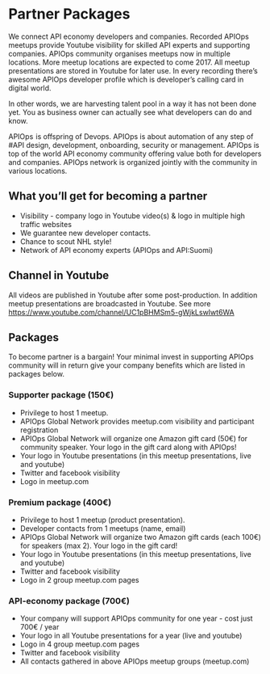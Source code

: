 # Partner Packages

We connect API economy developers and companies. Recorded APIOps meetups provide Youtube visibility for skilled API experts and supporting companies. APIOps community organises meetups now in multiple locations. More meetup locations are expected to come 2017. All meetup presentations are stored in Youtube for later use. In every recording there’s awesome APIOps developer profile which is developer’s calling card in digital world.

In other words, we are harvesting talent pool in a way it has not been done yet. You as business owner can actually see what developers can do and know.

APIOps  is offspring of Devops. APIOps is about automation of any step of #API design, development, onboarding, security or management. APIOps is top of the world API economy community offering value both for developers and companies. APIOps network is organized jointly with the community in various locations. 



## What you’ll get for becoming a partner

* Visibility - company logo in Youtube video(s) & logo in multiple high traffic websites
* We guarantee new developer contacts. 
* Chance to scout NHL style!  
* Network of API economy experts (APIOps and API:Suomi)

## Channel in Youtube

All videos are published in Youtube after some post-production. In addition meetup presentations are broadcasted in Youtube. See more https://www.youtube.com/channel/UC1pBHMSm5-gWjkLswIwt6WA 



## Packages
To become partner is a bargain! Your minimal invest in supporting APIOps community will in return give your company benefits which are listed in packages below. 

### Supporter package (150€)

* Privilege to host 1 meetup. 
* APIOps Global Network provides meetup.com visibility and participant registration
* APIOps Global Network will organize one Amazon gift card (50€) for community speaker. Your logo in the gift card along with APIOps!  
* Your logo in Youtube presentations (in this meetup presentations, live and youtube)
* Twitter and facebook visibility
* Logo in meetup.com

### Premium package (400€)

* Privilege to host 1 meetup (product presentation). 
* Developer contacts from 1 meetups (name, email)
* APIOps Global Network will organize two Amazon gift cards (each 100€) for speakers (max 2). Your logo in the gift card! 
* Your logo in Youtube presentations (in this meetup presentations, live and youtube)
* Twitter and facebook visibility
* Logo in 2 group meetup.com pages

### API-economy package (700€)

* Your company will support APIOps community for one year - cost just 700€ / year
* Your logo in all Youtube presentations for a year (live and youtube) 
* Logo in 4 group meetup.com pages
* Twitter and facebook visibility
* All contacts gathered in above APIOps meetup groups (meetup.com)
